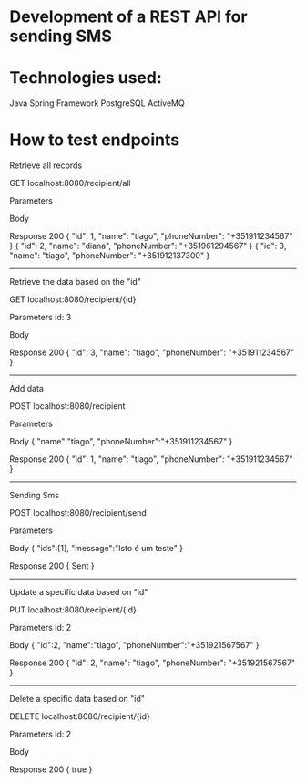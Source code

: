 # Development of a REST API for sending SMS

# Technologies used:
Java Spring Framework
PostgreSQL
ActiveMQ

# How to test endpoints

Retrieve all records

GET	localhost:8080/recipient/all

Parameters

Body

Response 200
{
    "id": 1,
    "name": "tiago",
    "phoneNumber": "+351911234567"
}
{
    "id": 2,
    "name": "diana",
    "phoneNumber": "+351961294567"
}
{
    "id": 3,
    "name": "tiago",
    "phoneNumber": "+351912137300"
}

--------------------

Retrieve the data based on the "id"

GET	localhost:8080/recipient/{id}

Parameters
id: 3

Body

Response 200
{
    "id": 3,
    "name": "tiago",
    "phoneNumber": "+351911234567"
}

--------------------

Add data

POST	localhost:8080/recipient

Parameters

Body
{
    "name":"tiago",
    "phoneNumber":"+351911234567"
}

Response 200
{
    "id": 1,
    "name": "tiago",
    "phoneNumber": "+351911234567"
}

--------------------

Sending Sms

POST	localhost:8080/recipient/send

Parameters

Body
{
    "ids":[1],
    "message":"Isto é um teste"
}

Response 200
{
    Sent
}

--------------------

Update a specific data based on "id"

PUT	localhost:8080/recipient/{id}

Parameters
id: 2

Body
{
    "id":2,	
    "name":"tiago",
    "phoneNumber":"+351921567567"
}

Response 200
{
    "id": 2,
    "name": "tiago",
    "phoneNumber": "+351921567567"
}

--------------------

Delete a specific data based on "id"

DELETE	localhost:8080/recipient/{id}

Parameters
id: 2

Body

Response 200
{
    true
}

